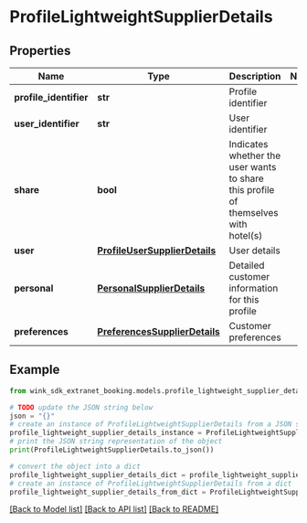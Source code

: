 # ProfileLightweightSupplierDetails


## Properties

Name | Type | Description | Notes
------------ | ------------- | ------------- | -------------
**profile_identifier** | **str** | Profile identifier | 
**user_identifier** | **str** | User identifier | 
**share** | **bool** | Indicates whether the user wants to share this profile of themselves with hotel(s) | 
**user** | [**ProfileUserSupplierDetails**](ProfileUserSupplierDetails.md) | User details | 
**personal** | [**PersonalSupplierDetails**](PersonalSupplierDetails.md) | Detailed customer information for this profile | 
**preferences** | [**PreferencesSupplierDetails**](PreferencesSupplierDetails.md) | Customer preferences | 

## Example

```python
from wink_sdk_extranet_booking.models.profile_lightweight_supplier_details import ProfileLightweightSupplierDetails

# TODO update the JSON string below
json = "{}"
# create an instance of ProfileLightweightSupplierDetails from a JSON string
profile_lightweight_supplier_details_instance = ProfileLightweightSupplierDetails.from_json(json)
# print the JSON string representation of the object
print(ProfileLightweightSupplierDetails.to_json())

# convert the object into a dict
profile_lightweight_supplier_details_dict = profile_lightweight_supplier_details_instance.to_dict()
# create an instance of ProfileLightweightSupplierDetails from a dict
profile_lightweight_supplier_details_from_dict = ProfileLightweightSupplierDetails.from_dict(profile_lightweight_supplier_details_dict)
```
[[Back to Model list]](../README.md#documentation-for-models) [[Back to API list]](../README.md#documentation-for-api-endpoints) [[Back to README]](../README.md)


